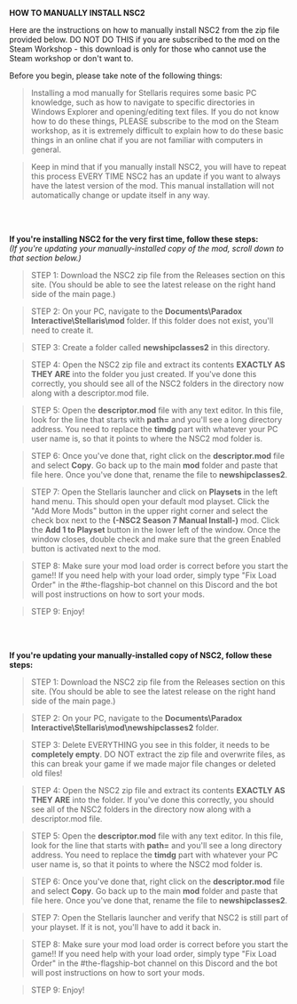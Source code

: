 **HOW TO MANUALLY INSTALL NSC2**

Here are the instructions on how to manually install NSC2 from the zip file provided below. DO NOT DO THIS if you are subscribed to the mod on the Steam Workshop - this download is only for those who cannot use the Steam workshop or don't want to.

Before you begin, please take note of the following things:

> Installing a mod manually for Stellaris requires some basic PC knowledge, such as how to navigate to specific directories in Windows Explorer and opening/editing text files. If you do not know how to do these things, PLEASE subscribe to the mod on the Steam workshop, as it is extremely difficult to explain how to do these basic things in an online chat if you are not familiar with computers in general.

> Keep in mind that if you manually install NSC2, you will have to repeat this process EVERY TIME NSC2 has an update if you want to always have the latest version of the mod. This manual installation will not automatically change or update itself in any way.

<br />
<br />

**If you're installing NSC2 for the very first time, follow these steps:**<br />
_(If you're updating your manually-installed copy of the mod, scroll down to that section below.)_

> STEP 1: Download the NSC2 zip file from the Releases section on this site. (You should be able to see the latest release on the right hand side of the main page.)

> STEP 2: On your PC, navigate to the **Documents\Paradox Interactive\Stellaris\mod** folder. If this folder does not exist, you'll need to create it.

> STEP 3: Create a folder called **newshipclasses2** in this directory.

> STEP 4: Open the NSC2 zip file and extract its contents __EXACTLY AS THEY ARE__ into the folder you just created. If you've done this correctly, you should see all of the NSC2 folders in the directory now along with a descriptor.mod file.

> STEP 5: Open the **descriptor.mod** file with any text editor. In this file, look for the line that starts with **path=** and you'll see a long directory address. You need to replace the **timdg** part with whatever your PC user name is, so that it points to where the NSC2 mod folder is.

> STEP 6: Once you've done that, right click on the **descriptor.mod** file and select **Copy**. Go back up to the main **mod** folder and paste that file here. Once you've done that, rename the file to **newshipclasses2**.

> STEP 7: Open the Stellaris launcher and click on **Playsets** in the left hand menu. This should open your default mod playset. Click the "Add More Mods" button in the upper right corner and select the check box next to the **(-NSC2 Season 7 Manual Install-)** mod. Click the **Add 1 to Playset** button in the lower left of the window. Once the window closes, double check and make sure that the green Enabled button is activated next to the mod.

> STEP 8: Make sure your mod load order is correct before you start the game!! If you need help with your load order, simply type "Fix Load Order" in the #the-flagship-bot channel on this Discord and the bot will post instructions on how to sort your mods.

> STEP 9: Enjoy!

<br />
<br />

**If you're updating your manually-installed copy of NSC2, follow these steps:**

> STEP 1: Download the NSC2 zip file from the Releases section on this site. (You should be able to see the latest release on the right hand side of the main page.)

> STEP 2: On your PC, navigate to the **Documents\Paradox Interactive\Stellaris\mod\newshipclasses2** folder.

> STEP 3: Delete EVERYTHING you see in this folder, it needs to be __completely empty__. DO NOT extract the zip file and overwrite files, as this can break your game if we made major file changes or deleted old files!

> STEP 4: Open the NSC2 zip file and extract its contents __EXACTLY AS THEY ARE__ into the folder. If you've done this correctly, you should see all of the NSC2 folders in the directory now along with a descriptor.mod file.

> STEP 5: Open the **descriptor.mod** file with any text editor. In this file, look for the line that starts with **path=** and you'll see a long directory address. You need to replace the **timdg** part with whatever your PC user name is, so that it points to where the NSC2 mod folder is.

> STEP 6: Once you've done that, right click on the **descriptor.mod** file and select **Copy**. Go back up to the main **mod** folder and paste that file here. Once you've done that, rename the file to **newshipclasses2**.

> STEP 7: Open the Stellaris launcher and verify that NSC2 is still part of your playset. If it is not, you'll have to add it back in.

> STEP 8: Make sure your mod load order is correct before you start the game!! If you need help with your load order, simply type "Fix Load Order" in the #the-flagship-bot channel on this Discord and the bot will post instructions on how to sort your mods.

> STEP 9: Enjoy!
